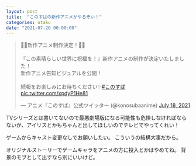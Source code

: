 ```yaml
---
layout: post
title:  "このすばの新作アニメがやるぞい！"
categories: otaku
date: "2021-07-20 00:00:00"
---
```


<blockquote class="twitter-tweet tw-align-center"><p lang="ja" dir="ltr">🎉🎉新作アニメ制作決定！🎉🎉<br><br>『この素晴らしい世界に祝福を！』新作アニメの制作が決定いたしました！<br>新作アニメ告知ビジュアルを公開！<br><br>続報をお楽しみにお待ちください✨<a href="https://twitter.com/hashtag/%E3%81%93%E3%81%AE%E3%81%99%E3%81%B0?src=hash&amp;ref_src=twsrc%5Etfw">#このすば</a> <a href="https://t.co/xpdyP1He81">pic.twitter.com/xpdyP1He81</a></p>&mdash; アニメ『このすば』公式ツイッター (@konosubaanime) <a href="https://twitter.com/konosubaanime/status/1416746565700440071?ref_src=twsrc%5Etfw">July 18, 2021</a></blockquote> <script async src="https://platform.twitter.com/widgets.js" charset="utf-8"></script>

TVシリーズとは書いてないので最悪劇場版になる可能性も危惧しなければならないが、アイリスとかもちゃんと出してほしいのでテレビでやってくれい！

ゲームからキャスト変更なしでお願いしたい。
こういうの結構大事だから。

オリジナルストーリーでゲームキャラをアニメの方に投入とかはやめてね。
背景のモブとして出すなら別にいいけど。

